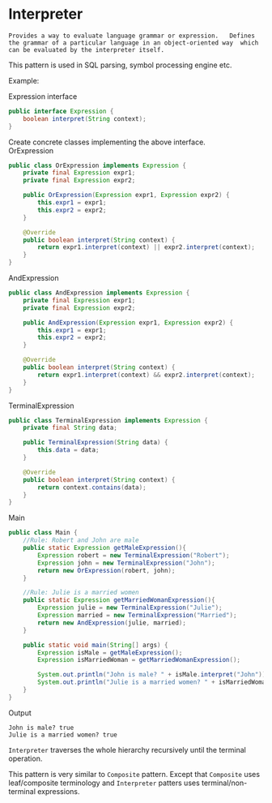 # Interpreter
`Provides a way to evaluate language grammar or expression.  
Defines the grammar of a particular language in an object-oriented way 
which can be evaluated by the interpreter itself.`

This pattern is used in SQL parsing, symbol processing engine etc.


Example: 

Expression interface
```java
public interface Expression {
    boolean interpret(String context);
}
```


Create concrete classes implementing the above interface.  
OrExpression
```java
public class OrExpression implements Expression {
    private final Expression expr1;
    private final Expression expr2;

    public OrExpression(Expression expr1, Expression expr2) {
        this.expr1 = expr1;
        this.expr2 = expr2;
    }

    @Override
    public boolean interpret(String context) {
        return expr1.interpret(context) || expr2.interpret(context);
    }
}
```

AndExpression
```java
public class AndExpression implements Expression {
    private final Expression expr1;
    private final Expression expr2;

    public AndExpression(Expression expr1, Expression expr2) {
        this.expr1 = expr1;
        this.expr2 = expr2;
    }

    @Override
    public boolean interpret(String context) {
        return expr1.interpret(context) && expr2.interpret(context);
    }
}
```

TerminalExpression
```java
public class TerminalExpression implements Expression {
    private final String data;

    public TerminalExpression(String data) {
        this.data = data;
    }

    @Override
    public boolean interpret(String context) {
        return context.contains(data);
    }
}
```


Main
```java
public class Main {
    //Rule: Robert and John are male
    public static Expression getMaleExpression(){
        Expression robert = new TerminalExpression("Robert");
        Expression john = new TerminalExpression("John");
        return new OrExpression(robert, john);
    }

    //Rule: Julie is a married women
    public static Expression getMarriedWomanExpression(){
        Expression julie = new TerminalExpression("Julie");
        Expression married = new TerminalExpression("Married");
        return new AndExpression(julie, married);
    }

    public static void main(String[] args) {
        Expression isMale = getMaleExpression();
        Expression isMarriedWoman = getMarriedWomanExpression();

        System.out.println("John is male? " + isMale.interpret("John"));
        System.out.println("Julie is a married women? " + isMarriedWoman.interpret("Married Julie"));
    }
}
```

Output
```
John is male? true
Julie is a married women? true
```

`Interpreter` traverses the whole hierarchy recursively 
until the terminal operation.

This pattern is very similar to `Composite` pattern. 
Except that `Composite` uses leaf/composite terminology 
and `Interpreter` patters uses terminal/non-terminal expressions.